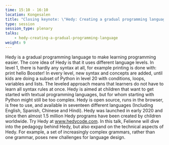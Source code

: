 ```yaml
---
time: 15:10 - 16:10
location: Kongesalen
title: "Closing keynote: \"Hedy: Creating a gradual programming language\""
type: session
session_type: plenary
talks:
    - hedy-creating-a-gradual-programming-language
weight: 9
---
```


Hedy is a gradual programming language to make learning programming easier. The core idea of Hedy is that it uses different language levels. In level 1, there is hardly any syntax at all, for example printing is done with:
print hello Booster!
In every level, new syntax and concepts are added, until kids are doing a subset of Python in level 20 with conditions, loops, variables and lists. The leveled approach means that learners do not have to learn all syntax rules at once. Hedy is aimed at children that want to get started with textual programming languages, but for whom starting with Python might still be too complex.
Hedy is open source, runs in the browser, is free to use, and available in seventeen different languages (Including English, Spanish, Chinese and Hindi). Hedy was launched in early 2020 and since then almost 1.5 million Hedy programs have been created by children worldwide. Try Hedy at www.hedycode.com.
In this talk, Felienne will dive into the pedagogy behind Hedy, but also expand on the technical aspects of Hedy. For example, a set of increasingly complex grammars, rather than one grammar, poses new challenges for language design.